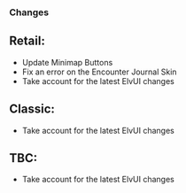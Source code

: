 ### Changes ###

## Retail: ##
  * Update Minimap Buttons
  * Fix an error on the Encounter Journal Skin
  * Take account for the latest ElvUI changes


## Classic: ##
  * Take account for the latest ElvUI changes


## TBC: ##
  * Take account for the latest ElvUI changes
